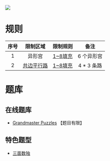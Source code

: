 ![](https://www.gmpuzzles.com/images/blog/GM-Isodoku-Ex.png)

# 规则
| 序号 | 限制区域 | 限制规则 | 备注 |
| :---: | :---: | :--- | :---: |
| 1 | 异形宫 | [1~8填充] | 6 个异形宫 |
| 2 | [共边平行路] | [1~8填充] | 4 * 3 条路 |

# 题库

## 在线题库
- [Grandmaster Puzzles](https://www.gmpuzzles.com/blog/category/sudoku/isodoku/) 【题目有限】

## 特色题型
- [三面数独](三面数独.md)

[1~8填充]: ../../rules.md#1~8填充
[共边平行路]: ../../rules.md#共边平行路
